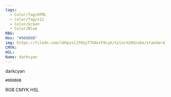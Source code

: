 ```yaml
---
tags:
  - Color/Tag/HTML
  - Color/Tag/x11
  - Color/Green
  - Color/Blue
RBG: 
Hex: "#008B8B"
img: https://filedn.com/l0hpzxl1f01yT7GHxtF8cyk/Color%20Snake/standard_csv_to_svg//#008B8B.svg
CMYK: 
HSL: 
Name: darkcyan
---
```

darkcyan
```palette
#008B8B
```
RGB
CMYK
HSL